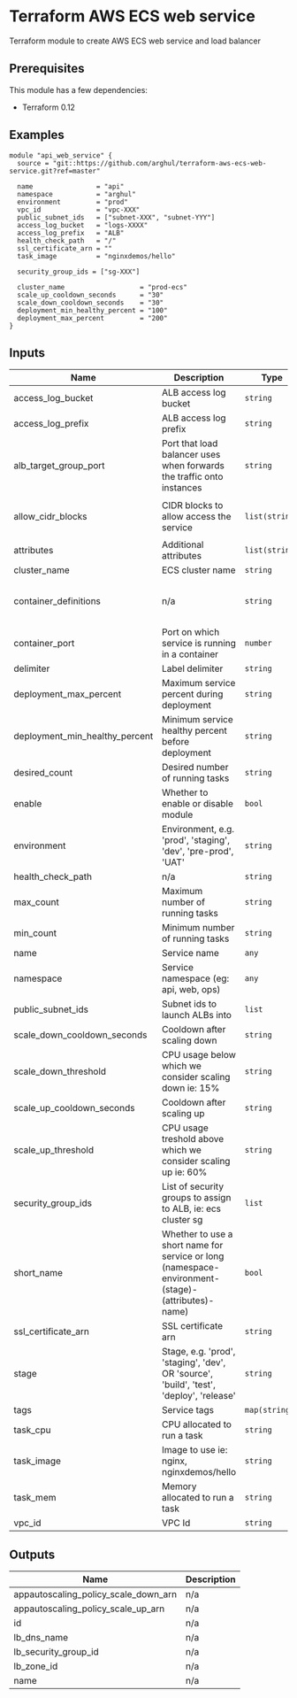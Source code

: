 # Terraform AWS ECS web service

Terraform module to create AWS ECS web service and load balancer


## Prerequisites
This module has a few dependencies:
* Terraform 0.12

## Examples
```hcl-terraform
module "api_web_service" {
  source = "git::https://github.com/arghul/terraform-aws-ecs-web-service.git?ref=master"

  name                = "api"
  namespace           = "arghul"
  environment         = "prod"
  vpc_id              = "vpc-XXX"
  public_subnet_ids   = ["subnet-XXX", "subnet-YYY"]
  access_log_bucket   = "logs-XXXX"
  access_log_prefix   = "ALB"
  health_check_path   = "/"
  ssl_certificate_arn = ""
  task_image          = "nginxdemos/hello"

  security_group_ids = ["sg-XXX"]

  cluster_name                   = "prod-ecs"
  scale_up_cooldown_seconds      = "30"
  scale_down_cooldown_seconds    = "30"
  deployment_min_healthy_percent = "100"
  deployment_max_percent         = "200"
}
```

## Inputs

| Name | Description | Type | Default | Required |
|------|-------------|------|---------|:--------:|
| access\_log\_bucket | ALB access log bucket | `string` | n/a | yes |
| access\_log\_prefix | ALB access log prefix | `string` | n/a | yes |
| alb\_target\_group\_port | Port that load balancer uses when forwards the traffic onto instances | `string` | `80` | no |
| allow\_cidr\_blocks | CIDR blocks to allow access the service | `list(string)` | <pre>[<br>  "0.0.0.0/0"<br>]</pre> | no |
| attributes | Additional attributes | `list(string)` | `[]` | no |
| cluster\_name | ECS cluster name | `string` | n/a | yes |
| container\_definitions | n/a | `string` | `"Container definitions specification in json format"` | no |
| container\_port | Port on which service is running in a container | `number` | `80` | no |
| delimiter | Label delimiter | `string` | `"-"` | no |
| deployment\_max\_percent | Maximum service percent during deployment | `string` | `"200"` | no |
| deployment\_min\_healthy\_percent | Minimum service healthy percent before deployment | `string` | `"100"` | no |
| desired\_count | Desired number of running tasks | `string` | `"1"` | no |
| enable | Whether to enable or disable module | `bool` | `true` | no |
| environment | Environment, e.g. 'prod', 'staging', 'dev', 'pre-prod', 'UAT' | `string` | n/a | yes |
| health\_check\_path | n/a | `string` | `"/"` | no |
| max\_count | Maximum number of running tasks | `string` | `"2"` | no |
| min\_count | Minimum number of running tasks | `string` | `"1"` | no |
| name | Service name | `any` | n/a | yes |
| namespace | Service namespace (eg: api, web, ops) | `any` | n/a | yes |
| public\_subnet\_ids | Subnet ids to launch ALBs into | `list` | n/a | yes |
| scale\_down\_cooldown\_seconds | Cooldown after scaling down | `string` | `"300"` | no |
| scale\_down\_threshold | CPU usage below which we consider scaling down ie: 15% | `string` | `"15"` | no |
| scale\_up\_cooldown\_seconds | Cooldown after scaling up | `string` | `"300"` | no |
| scale\_up\_threshold | CPU usage treshold above which we consider scaling up ie: 60% | `string` | `"60"` | no |
| security\_group\_ids | List of security groups to assign to ALB, ie: ecs cluster sg | `list` | `[]` | no |
| short\_name | Whether to use a short name for service or long (namespace-environment-(stage)-(attributes)-name) | `bool` | `false` | no |
| ssl\_certificate\_arn | SSL certificate arn | `string` | `""` | no |
| stage | Stage, e.g. 'prod', 'staging', 'dev', OR 'source', 'build', 'test', 'deploy', 'release' | `string` | `""` | no |
| tags | Service tags | `map(string)` | `{}` | no |
| task\_cpu | CPU allocated to run a task | `string` | `20` | no |
| task\_image | Image to use ie: nginx, nginxdemos/hello | `string` | n/a | yes |
| task\_mem | Memory allocated to run a task | `string` | `128` | no |
| vpc\_id | VPC Id | `string` | n/a | yes |

## Outputs

| Name | Description |
|------|-------------|
| appautoscaling\_policy\_scale\_down\_arn | n/a |
| appautoscaling\_policy\_scale\_up\_arn | n/a |
| id | n/a |
| lb\_dns\_name | n/a |
| lb\_security\_group\_id | n/a |
| lb\_zone\_id | n/a |
| name | n/a |

